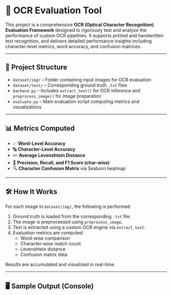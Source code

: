# 🧠 OCR Evaluation Tool

This project is a comprehensive **OCR (Optical Character Recognition) Evaluation Framework** designed to rigorously test and analyze the performance of custom OCR pipelines. It supports printed and handwritten text recognition, and delivers detailed performance insights including character-level metrics, word accuracy, and confusion matrices.

---

## 📁 Project Structure

- `dataset/img/` – Folder containing input images for OCR evaluation  
- `dataset/text/` – Corresponding ground truth `.txt` files  
- `backend.py` – Includes `extract_text()` for OCR inference and `preprocess_image()` for image preparation  
- `evaluate.py` – Main evaluation script computing metrics and visualizations

---

## 📊 Metrics Computed

- ✅ **Word-Level Accuracy**
- 🔠 **Character-Level Accuracy**
- ✏️ **Average Levenshtein Distance**
- 🎯 **Precision, Recall, and F1 Score (char-wise)**
- 🔍 **Character Confusion Matrix** via Seaborn heatmap

---

## 🛠️ How It Works

For each image in `dataset/img/`, the following is performed:

1. Ground truth is loaded from the corresponding `.txt` file.
2. The image is preprocessed using `preprocess_image`.
3. Text is extracted using a custom OCR engine via `extract_text`.
4. Evaluation metrics are computed:
   - Word-wise comparison
   - Character-wise match count
   - Levenshtein distance
   - Confusion matrix data

Results are accumulated and visualized in real-time.

---

## 🖥️ Sample Output (Console)

